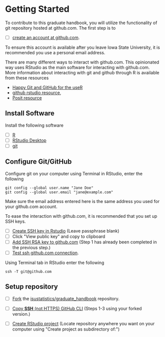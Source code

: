 # Getting Started

To contribute to this graduate handbook, 
you will utilize the functionality of git repository hosted at github.com. 
The first step is to 

- [ ] [create an account at github.com](https://docs.github.com/en/get-started/start-your-journey/creating-an-account-on-github).

To ensure this account is available after you leave Iowa State University,
it is recommended you use a personal email address. 

There are many different ways to interact with github.com. 
This opinionated way uses RStudio as the main software for interacting with
github.com. 
More information about interacting with git and github through R is available
from these resources

- [Happy Git and GitHub for the useR](https://happygitwithr.com/) 
- [github rstudio resource](https://resources.github.com/github-and-rstudio/),
- [Posit resource](https://docs.posit.co/ide/user/2023.06.1/ide/guide/tools/version-control.html)

## Install Software

Install the following software

- [ ] [R](https://www.r-project.org/)
- [ ] [RStudio Desktop](https://posit.co/download/rstudio-desktop/)
- [ ] [git](https://git-scm.com/book/en/v2/Getting-Started-Installing-Git)

## Configure Git/GitHub

Configure git on your computer using Terminal in RStudio, enter the following

```
git config --global user.name "Jane Doe"
git config --global user.email "jane@example.com"
```

Make sure the email address entered here is the same address you used for your
github.com account. 

To ease the interaction with github.com, it is recommended that you set up 
SSH keys. 

- [ ] [Create SSH key in Rstudio](https://forum.posit.co/t/github-rstudio-how-to-switch-from-password-to-ssh/97096) (Leave passphrase blank)
- [ ] Click "View public key" and copy to clipboard
- [ ] [Add SSH RSA key to github.com](https://docs.github.com/en/authentication/connecting-to-github-with-ssh/adding-a-new-ssh-key-to-your-github-account#adding-a-new-ssh-key-to-your-account) (Step 1 has already been completed in the previous step.)
- [ ] [Test ssh github.com connection](https://docs.github.com/en/authentication/connecting-to-github-with-ssh/testing-your-ssh-connection). 

Using Terminal tab in RStudio enter the following

```
ssh -T git@github.com
```

## Setup repository

- [ ] [Fork](https://docs.github.com/en/pull-requests/collaborating-with-pull-requests/working-with-forks/fork-a-repo) the [isustatistics/graduate_handbook](https://github.com/isustatistics/graduate_handbook) repository. 
- [ ] [Copy **SSH** (not HTTPS) GitHub CLI](https://docs.github.com/en/repositories/creating-and-managing-repositories/cloning-a-repository#cloning-a-repository) (Steps 1-3 using your forked version.)
- [ ] [Create RStudio project](https://gge-ucd.github.io/R-DAVIS/setting_up_git.html#3_Create_a_New_Version_Controlled_(git)_RStudio_Project) (Locate repository anywhere you want on your computer using "Create project as subdirectory of:")


